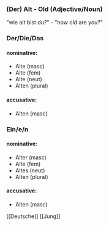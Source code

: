 ### (Der) Alt - Old   (Adjective/Noun)

"wie alt bist du?" - "how old are you?"

### Der/Die/Das
#### nominative:
* Alte (masc)
* Alte (fem)
* Alte (neut)
* Alten (plural)
#### accusative:
* Alten (masc)


### Ein/e/n
#### nominative:
* Alter (masc)
* Alte (fem)
* Altes (neut)
* Alten (plural)
#### accusative:
* Alten (masc)


[[Deutsche]]
[[Jung]]